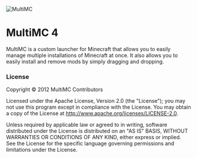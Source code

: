 ![MultiMC](http://i.imgur.com/QJXbz.png)
<h1>MultiMC 4</h1>
<p>MultiMC is a custom launcher for Minecraft that allows you to easily manage multiple installations of Minecraft at once. It also allows you to easily install and remove mods by simply dragging and dropping.</p>

<h3>License</h3>
<p>Copyright &copy; 2012 MultiMC Contributors</p>
<p>Licensed under the Apache License, Version 2.0 (the "License"); you may not use this program except in compliance with the License. You may obtain a copy of the License at <a href="http://www.apache.org/licenses/LICENSE-2.0">http://www.apache.org/licenses/LICENSE-2.0</a>.</p>
<p>Unless required by applicable law or agreed to in writing, software distributed under the License is distributed on an "AS IS" BASIS, WITHOUT WARRANTIES OR CONDITIONS OF ANY KIND, either express or implied. See the License for the specific language governing permissions and limitations under the License.</p>
